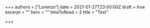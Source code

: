 +++
authors = ["Lorenzo"]
date = 2021-01-27T23:00:00Z
draft = true
excerpt = ""
hero = ""
timeToRead = 2
title = "Test"

+++
